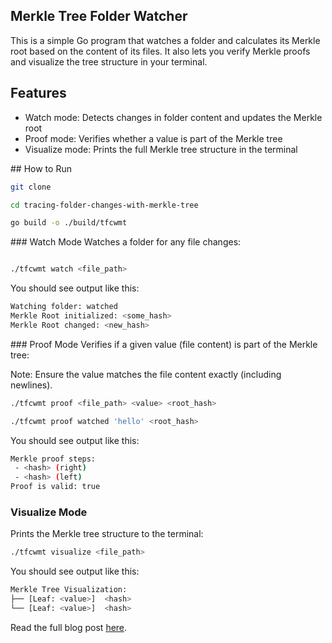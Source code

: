 ## Merkle Tree Folder Watcher

This is a simple Go program that watches a folder and calculates its Merkle root based on the content of its files. It also lets you verify Merkle proofs and visualize the tree structure in your terminal.

## Features

- Watch mode: Detects changes in folder content and updates the Merkle root
- Proof mode: Verifies whether a value is part of the Merkle tree
- Visualize mode: Prints the full Merkle tree structure in the terminal


## How to Run

```bash
git clone 

cd tracing-folder-changes-with-merkle-tree

go build -o ./build/tfcwmt
```

### Watch Mode 
Watches a folder for any file changes:
```bash

./tfcwmt watch <file_path>
```

You should see output like this:

```bash
Watching folder: watched
Merkle Root initialized: <some_hash>
Merkle Root changed: <new_hash>
```

### Proof Mode
Verifies if a given value (file content) is part of the Merkle tree:

Note: Ensure the value matches the file content exactly (including newlines).

```bash
./tfcwmt proof <file_path> <value> <root_hash>

./tfcwmt proof watched 'hello' <root_hash>
```

You should see output like this:

```bash
Merkle proof steps:
 - <hash> (right)
 - <hash> (left)
Proof is valid: true
```

### Visualize Mode
Prints the Merkle tree structure to the terminal:

```bash
./tfcwmt visualize <file_path>
```
You should see output like this:

```bash
Merkle Tree Visualization:
├── [Leaf: <value>]  <hash>
└── [Leaf: <value>]  <hash>
```

Read the full blog post [here](https://yalinpala.dev/blog/tracking-folder-changes-with-merkle-trees-in-go).